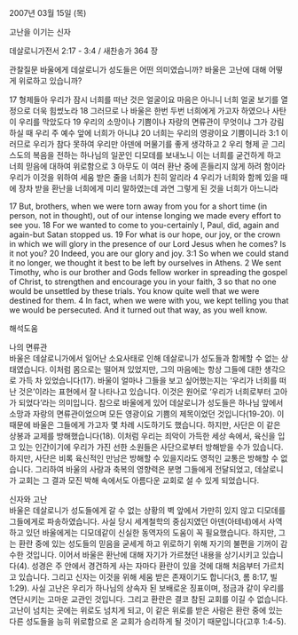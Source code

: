 2007년 03월 15일 (목)

고난을 이기는 신자



데살로니가전서 2:17 - 3:4 / 새찬송가 364 장


관찰질문
바울에게 데살로니가 성도들은 어떤 의미였습니까?
바울은 고난에 대해 어떻게 위로하고 있습니까? 


17 형제들아 우리가 잠시 너희를 떠난 것은 얼굴이요 마음은 아니니 너희 얼굴 보기를 열정으로 더욱 힘썼노라 18 그러므로 나 바울은 한번 두번 너희에게 가고자 하였으나 사탄이 우리를 막았도다 19 우리의 소망이나 기쁨이나 자랑의 면류관이 무엇이냐 그가 강림하실 때 우리 주 예수 앞에 너희가 아니냐 20 너희는 우리의 영광이요 기쁨이니라 3:1 이러므로 우리가 참다 못하여 우리만 아덴에 머물기를 좋게 생각하고 2 우리 형제 곧 그리스도의 복음을 전하는 하나님의 일꾼인 디모데를 보내노니 이는 너희를 굳건하게 하고 너희 믿음에 대하여 위로함으로 3 아무도 이 여러 환난 중에 흔들리지 않게 하려 함이라 우리가 이것을 위하여 세움 받은 줄을 너희가 친히 알리라 4 우리가 너희와 함께 있을 때에 장차 받을 환난을 너희에게 미리 말하였는데 과연 그렇게 된 것을 너희가 아느니라  

17 But, brothers, when we were torn away from you for a short time (in person, not in thought), out of our intense longing we made every effort to see  you. 18 For we wanted to come to you-certainly I, Paul, did, again and again-but Satan stopped us. 19 For what is our hope, our joy, or the crown in which  we will glory in the presence of our Lord Jesus when he comes? Is it not you? 20 Indeed, you are our glory and joy. 3:1 So when we could stand it no longer, we thought it best to be left by ourselves in Athens. 
2 We sent Timothy, who is our brother and Gods fellow worker in spreading the gospel of  Christ, to strengthen and encourage you in your faith, 3 so that no one would be unsettled by these trials. You know quite well that we were destined for them. 4 In fact, when we were with you, we kept telling you that we would be persecuted. And it turned out that way, as you well know.

해석도움





나의 면류관  
바울은 데살로니가에서 일어난 소요사태로 인해 데살로니가 성도들과 함께할 수 없는 상태였습니다. 이처럼 몸으로는 떨어져 있었지만, 그의 마음에는 항상 그들에 대한 생각으로 가득 차 있었습니다(17). 바울이 얼마나 그들을 보고 싶어했는지는 ‘우리가 너희를 떠난 것은’이라는 표현에서 잘 나타나고 있습니다. 이것은 원어로 ‘우리가 너희로부터 고아가 되었다’라는 의미입니다. 참으로 바울에게 있어 데살로니가 성도들은 하나님 앞에서 소망과 자랑의 면류관이었으며 모든 영광이요 기쁨의 제목이었던 것입니다(19-20). 이 때문에 바울은 그들에게 가고자 몇 차례 시도하기도 했습니다. 하지만, 사단은 이 같은 상봉과 교제를 방해했습니다(18). 이처럼 우리는 죄악이 가득한 세상 속에서, 육신을 입고 있는 인간이기에 우리가 가진 선한 소원들은 사단으로부터 방해받을 수가 있습니다. 하지만, 사단은 비록 육신적인 만남은 방해할 수 있을지라도 영적인 교통은 방해할 수 없습니다. 그리하여 바울의 사랑과 축복의 영향력은 분명 그들에게 전달되었고, 데살로니가 교회는 그 결과 모진 박해 속에서도 아름다운 교회로 설 수 있게 되었습니다.  

신자와 고난  
바울은 데살로니가 성도들에게 갈 수 없는 상황의 벽 앞에서 가만히 있지 않고 디모데를 그들에게로 파송하였습니다. 사실 당시 세계철학의 중심지였던 아덴(아테네)에서 사역하고 있던 바울에게는 디모데같이 신실한 동역자의 도움이 꼭 필요했습니다. 하지만, 그는 환란 중에 있는 성도들의 믿음을 굳세게 하고 위로하기 위해 자기의 불편을 기꺼이 감수한 것입니다. 이어서 바울은 환난에 대해 자기가 가르쳤던 내용을 상기시키고 있습니다(4). 성경은 주 안에서 경건하게 사는 자마다 환란이 있을 것에 대해 처음부터 가르치고 있습니다. 그리고 신자는 이것을 위해 세움 받은 존재이기도 합니다(3, 롬 8:17, 빌 1:29). 사실 고난은 우리가 하나님의 상속자 된 보배로운 징표이며, 정금과 같이 우리를 연단시키는 고마운 교관인 것입니다. 그리고 환란은 결코 참된 교회를 이길 수 없습니다. 고난이 넘치는 곳에는 위로도 넘치게 되고, 이 같은 위로를 받은 사람은 환란 중에 있는 다른 성도들을 능히 위로함으로 온 교회가 승리하게 될 것이기 때문입니다(고후 1:4-5).